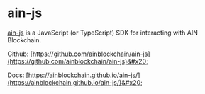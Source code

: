 # ain-js

[ain-](https://pypi.org/project/ain-py/)[js](https://www.npmjs.com/package/@ainblockchain/ain-js) is a JavaScript (or TypeScript) SDK for interacting with AIN Blockchain.&#x20;

Github: [https://github.com/ainblockchain/ain-js](https://github.com/ainblockchain/ain-js)&#x20;

Docs: [https://ainblockchain.github.io/ain-js/](https://ainblockchain.github.io/ain-js/)&#x20;
